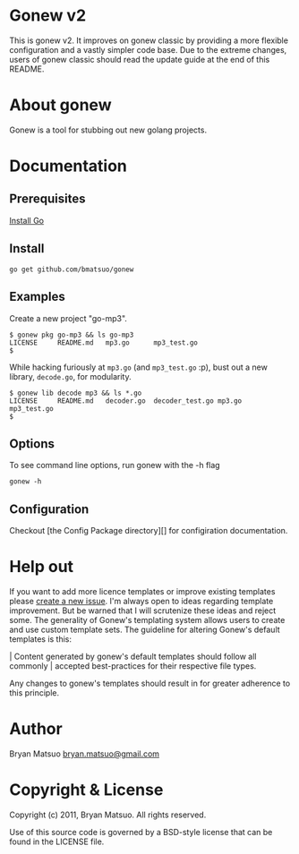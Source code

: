 [install go]: http://golang.org/doc/install.html "Install Go" 
[go environment]: http://golang.org/doc/install.html#environment "Go environment"
[issues]: https://github.com/bmatsuo/gonew/issues "Github issues"
[the config package]: https://github.com/bmatsuo/gonew/tree/master/config#readme "the config package"
[the templates package]: https://github.com/bmatsuo/gonew/tree/master/templates "The Templates Package directory"

Gonew v2
========

This is gonew v2. It improves on gonew classic by providing a more flexible
configuration and a vastly simpler code base. Due to the extreme changes, users
of gonew classic should read the update guide at the end of this README.

About gonew
===========

Gonew is a tool for stubbing out new golang projects.

Documentation
=============

Prerequisites
-------------

[Install Go][]

Install
-------

    go get github.com/bmatsuo/gonew

Examples
--------

Create a new project "go-mp3".

    $ gonew pkg go-mp3 && ls go-mp3
    LICENSE     README.md   mp3.go      mp3_test.go
    $

While hacking furiously at `mp3.go` (and `mp3_test.go` :p), bust out a new
library, `decode.go`, for modularity.

    $ gonew lib decode mp3 && ls *.go
    LICENSE     README.md   decoder.go  decoder_test.go mp3.go      mp3_test.go
    $

Options
-------

To see command line options, run gonew with the -h flag

    gonew -h

Configuration
-------------

Checkout [the Config Package directory][] for configiration documentation.

Help out
========

If you want to add more licence templates or improve existing templates
please [create a new issue][issues]. I'm always open to ideas regarding template
improvement. But be warned that I will scrutenize these ideas and reject some.
The generality of Gonew's templating system allows users to create and use
custom template sets. The guideline for altering Gonew's default templates is
this:

| Content generated by gonew's default templates should follow all commonly
| accepted best-practices for their respective file types.

Any changes to gonew's templates should result in for greater adherence to this
principle.

Author
======

Bryan Matsuo <bryan.matsuo@gmail.com>

Copyright & License
===================

Copyright (c) 2011, Bryan Matsuo.
All rights reserved.

Use of this source code is governed by a BSD-style license that can be
found in the LICENSE file.
